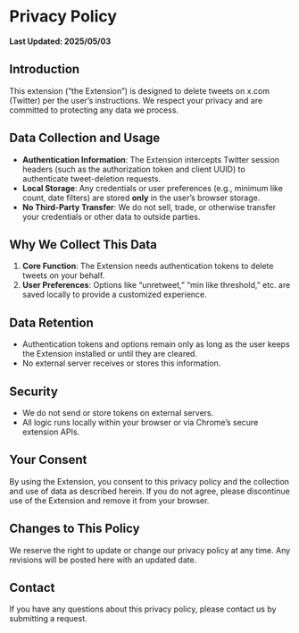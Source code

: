 # Privacy Policy

**Last Updated: 2025/05/03**

## Introduction
This extension (“the Extension”) is designed to delete tweets on x.com (Twitter) per the user’s instructions. We respect your privacy and are committed to protecting any data we process.

## Data Collection and Usage
- **Authentication Information**: The Extension intercepts Twitter session headers (such as the authorization token and client UUID) to authenticate tweet-deletion requests.
- **Local Storage**: Any credentials or user preferences (e.g., minimum like count, date filters) are stored **only** in the user’s browser storage.
- **No Third-Party Transfer**: We do not sell, trade, or otherwise transfer your credentials or other data to outside parties.

## Why We Collect This Data
1. **Core Function**: The Extension needs authentication tokens to delete tweets on your behalf.
2. **User Preferences**: Options like “unretweet,” “min like threshold,” etc. are saved locally to provide a customized experience.

## Data Retention
- Authentication tokens and options remain only as long as the user keeps the Extension installed or until they are cleared.
- No external server receives or stores this information.

## Security
- We do not send or store tokens on external servers.
- All logic runs locally within your browser or via Chrome’s secure extension APIs.

## Your Consent
By using the Extension, you consent to this privacy policy and the collection and use of data as described herein. If you do not agree, please discontinue use of the Extension and remove it from your browser.

## Changes to This Policy
We reserve the right to update or change our privacy policy at any time. Any revisions will be posted here with an updated date.

## Contact
If you have any questions about this privacy policy, please contact us by submitting a request.